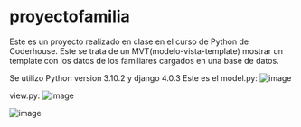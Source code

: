# proyectofamilia
Este es un proyecto realizado en clase en el curso de Python de Coderhouse. Este se trata de un MVT(modelo-vista-template) mostrar un template con los datos de los familiares cargados en una base de datos. 

Se utilizo Python version 3.10.2 y django 4.0.3
Este es el model.py:
![image](https://user-images.githubusercontent.com/99926988/161612874-8d94d9d8-5377-40ca-aab8-c07265b39dd4.png)


view.py:
![image](https://user-images.githubusercontent.com/99926988/161612975-38be1182-2d0b-40fc-a594-327e63c3d12e.png)

![image](https://user-images.githubusercontent.com/99926988/161612011-bfa96129-f153-4f23-a5a3-c4bb9d528fbc.png)



